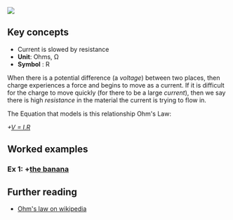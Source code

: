 [![](https://github.com/mixmix/hypermarkdown/raw/master/hypermarkdown_badge.png)](https://hypermarkdown.herokuapp.com)
## Key concepts

- Current is slowed by resistance
- **Unit**: Ohms, Ω
- **Symbol** : R


When there is a potential difference (a *voltage*) between two places, then charge experiences a force and begins to move as a current.
If it is difficult for the charge to move quickly (for there to be a large *current*), then we say there is high *resistance* in the material the current is trying to flow in.

The Equation that models is this relationship Ohm's Law:

*+[V = I.R](https://github.com/mixmix/nice_eqns/blob/master/physics/ohms_law.md)*




## Worked examples

### Ex 1: +[the banana](https://github.com/TheAnnanMan/Electromagnetism/blob/master/Lesson_Plans/Resistance_resources/worked_example_1.md)





## Further reading

- [Ohm's law on wikipedia](http://en.wikipedia.org/wiki/Ohm%27s_law)
